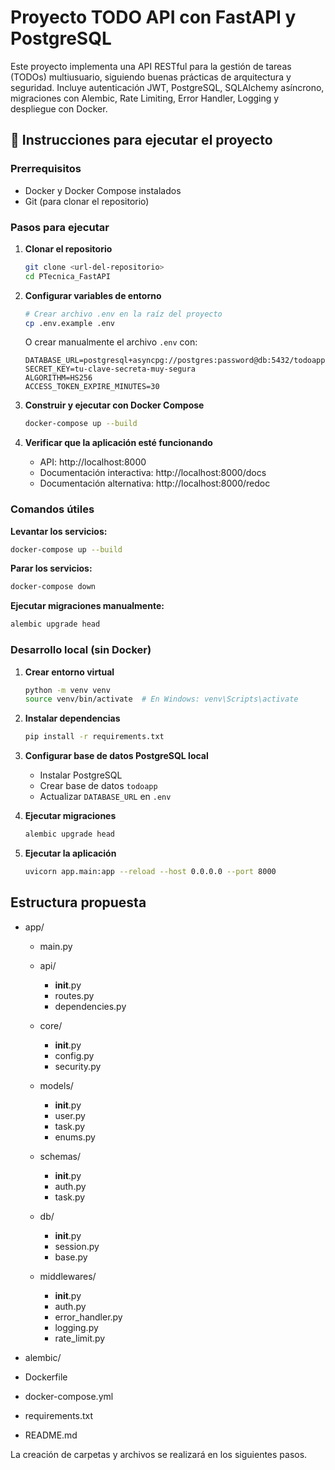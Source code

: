 # Proyecto TODO API con FastAPI y PostgreSQL

Este proyecto implementa una API RESTful para la gestión de tareas (TODOs) multiusuario, siguiendo buenas prácticas de arquitectura y seguridad. Incluye autenticación JWT, PostgreSQL, SQLAlchemy asíncrono, migraciones con Alembic, Rate Limiting, Error Handler, Logging y despliegue con Docker.

## 🚀 Instrucciones para ejecutar el proyecto

### Prerrequisitos
- Docker y Docker Compose instalados
- Git (para clonar el repositorio)

### Pasos para ejecutar

1. **Clonar el repositorio**
   ```bash
   git clone <url-del-repositorio>
   cd PTecnica_FastAPI
   ```

2. **Configurar variables de entorno**
   ```bash
   # Crear archivo .env en la raíz del proyecto
   cp .env.example .env
   ```
   
   O crear manualmente el archivo `.env` con:
   ```env
   DATABASE_URL=postgresql+asyncpg://postgres:password@db:5432/todoapp
   SECRET_KEY=tu-clave-secreta-muy-segura
   ALGORITHM=HS256
   ACCESS_TOKEN_EXPIRE_MINUTES=30
   ```

3. **Construir y ejecutar con Docker Compose**
   ```bash
   docker-compose up --build
   ```

4. **Verificar que la aplicación esté funcionando**
   - API: http://localhost:8000
   - Documentación interactiva: http://localhost:8000/docs
   - Documentación alternativa: http://localhost:8000/redoc

### Comandos útiles

**Levantar los servicios:**
```bash
docker-compose up --build
```

**Parar los servicios:**
```bash
docker-compose down
```

**Ejecutar migraciones manualmente:**
```bash
alembic upgrade head
```

### Desarrollo local (sin Docker)

1. **Crear entorno virtual**
   ```bash
   python -m venv venv
   source venv/bin/activate  # En Windows: venv\Scripts\activate
   ```

2. **Instalar dependencias**
   ```bash
   pip install -r requirements.txt
   ```

3. **Configurar base de datos PostgreSQL local**
   - Instalar PostgreSQL
   - Crear base de datos `todoapp`
   - Actualizar `DATABASE_URL` en `.env`

4. **Ejecutar migraciones**
   ```bash
   alembic upgrade head
   ```

5. **Ejecutar la aplicación**
   ```bash
   uvicorn app.main:app --reload --host 0.0.0.0 --port 8000
   ```

## Estructura propuesta

- app/
  - main.py
  - api/
    - __init__.py
    - routes.py
    - dependencies.py
  - core/
    - __init__.py
    - config.py
    - security.py
  - models/
    - __init__.py
    - user.py
    - task.py
    - enums.py
  - schemas/
    - __init__.py
    - auth.py
    - task.py


  - db/
    - __init__.py
    - session.py
    - base.py
  - middlewares/
    - __init__.py
    - auth.py
    - error_handler.py
    - logging.py
    - rate_limit.py
- alembic/

- Dockerfile
- docker-compose.yml
- requirements.txt
- README.md

La creación de carpetas y archivos se realizará en los siguientes pasos.
